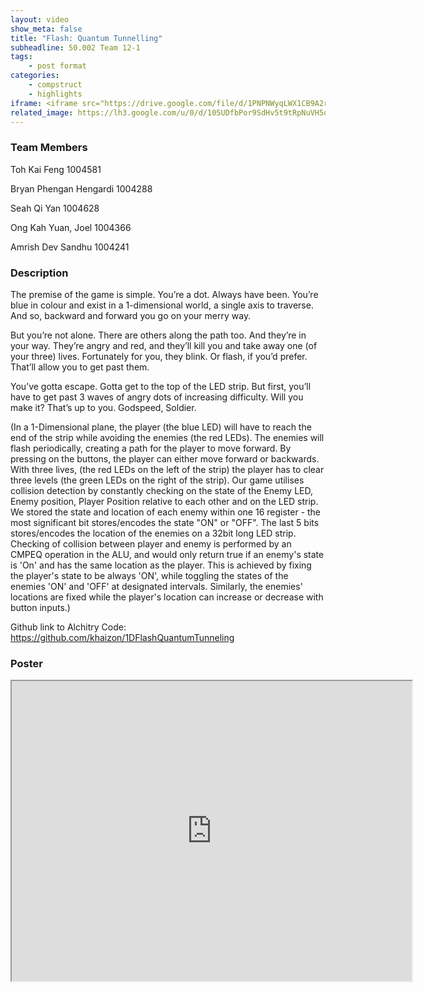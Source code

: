```yaml
---
layout: video
show_meta: false
title: "Flash: Quantum Tunnelling"
subheadline: 50.002 Team 12-1
tags:
    - post format
categories:
    - compstruct
    - highlights
iframe: <iframe src="https://drive.google.com/file/d/1PNPNWyqLWX1CB9A2rGXDBD0WbWuKxnTX/preview" width="640" height="480"></iframe>
related_image: https://lh3.google.com/u/0/d/105UDfbPor9SdHv5t9tRpNuVH5dA7_Ecm=w300-h300-p-k-nu-iv1
---
```


### Team Members

Toh Kai Feng 1004581

Bryan Phengan Hengardi 1004288

Seah Qi Yan 1004628

Ong Kah Yuan, Joel 1004366

Amrish Dev Sandhu 1004241  

### Description

The premise of the game is simple. You’re a dot. Always have been. You’re blue in colour and exist in a 1-dimensional world, a single axis to traverse. And so, backward and forward you go on your merry way.

But you’re not alone. There are others along the path too. And they’re in your way. They’re angry and red, and they’ll kill you and take away one (of your three) lives. Fortunately for you, they blink. Or flash, if you’d prefer. That’ll allow you to get past them.

You’ve gotta escape. Gotta get to the top of the LED strip. But first, you’ll have to get past 3 waves of angry dots of increasing difficulty. Will you make it? That’s up to you. Godspeed, Soldier.

(In a 1-Dimensional plane, the player (the blue LED) will have to reach the end of the strip while avoiding the enemies (the red LEDs). The enemies will flash periodically, creating a path for the player to move forward. By pressing on the buttons, the player can either move forward or backwards. With three lives, (the red LEDs on the left of the strip) the player has to clear three levels (the green LEDs on the right of the strip). Our game utilises collision detection by constantly checking on the state of the Enemy LED, Enemy position, Player Position relative to each other and on the LED strip. We stored the state and location of each enemy within one 16 register - the most significant bit stores/encodes the state "ON" or "OFF". The last 5 bits stores/encodes the location of the enemies on a 32bit long LED strip. Checking of collision between player and enemy is performed by an CMPEQ operation in the ALU, and would only return true if an enemy's state is 'On' and has the same location as the player. This is achieved by fixing the player's state to be always 'ON', while toggling the states of the enemies 'ON' and 'OFF' at designated intervals. Similarly, the enemies' locations are fixed while the player's location can increase or decrease with button inputs.)

Github link to Alchitry Code: <https://github.com/khaizon/1DFlashQuantumTunneling>

### Poster

<iframe src="https://drive.google.com/file/d/105UDfbPor9SdHv5t9tRpNuVH5dA7_Ecm/preview" width="640" height="480"></iframe>

